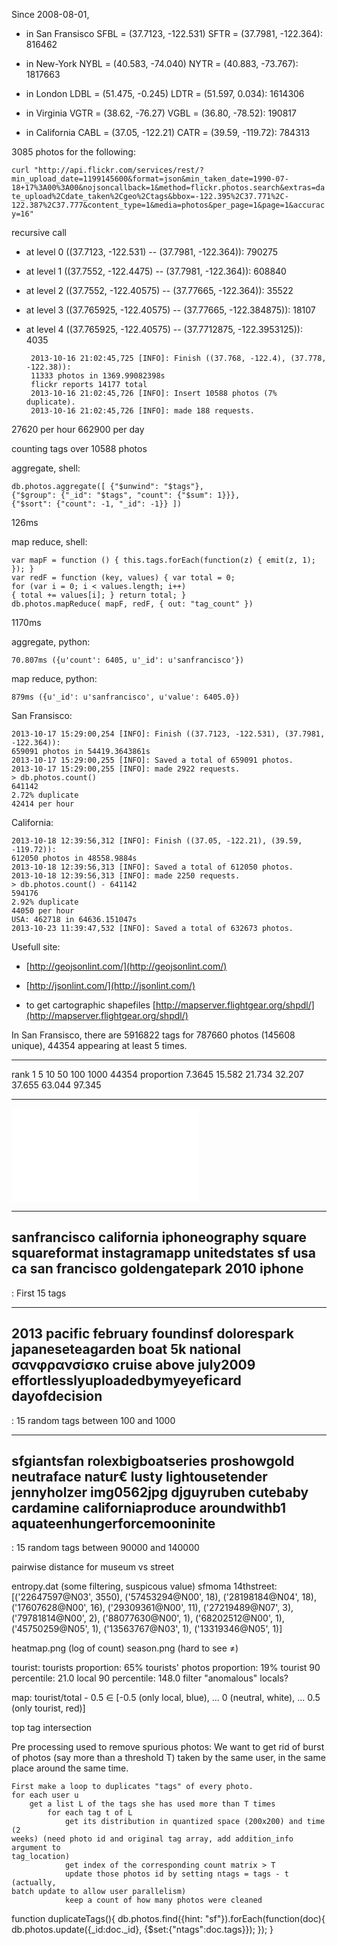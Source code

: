 Since 2008-08-01,

-  in San Fransisco SFBL = (37.7123, -122.531) SFTR = (37.7981, -122.364): 816462

-  in New-York NYBL = (40.583, -74.040) NYTR = (40.883, -73.767): 1817663

-  in London LDBL = (51.475, -0.245) LDTR = (51.597, 0.034): 1614306

-  in Virginia VGTR = (38.62, -76.27) VGBL = (36.80, -78.52): 190817

-  in California CABL = (37.05, -122.21) CATR = (39.59, -119.72): 784313

3085 photos for the following:

```curl "http://api.flickr.com/services/rest/?min_upload_date=1199145600&format=json&min_taken_date=1990-07-18+17%3A00%3A00&nojsoncallback=1&method=flickr.photos.search&extras=date_upload%2Cdate_taken%2Cgeo%2Ctags&bbox=-122.395%2C37.771%2C-122.387%2C37.777&content_type=1&media=photos&per_page=1&page=1&accuracy=16"```

recursive call

-  at level 0 ((37.7123, -122.531) -- (37.7981, -122.364)): 790275

-  at level 1 ((37.7552, -122.4475) -- (37.7981, -122.364)): 608840

-  at level 2 ((37.7552, -122.40575) -- (37.77665, -122.364)): 35522

-  at level 3 ((37.765925, -122.40575) -- (37.77665, -122.384875)): 18107

-  at level 4 ((37.765925, -122.40575) -- (37.7712875, -122.3953125)): 4035


        2013-10-16 21:02:45,725 [INFO]: Finish ((37.768, -122.4), (37.778, -122.38)):
        11333 photos in 1369.99082398s
        flickr reports 14177 total
        2013-10-16 21:02:45,726 [INFO]: Insert 10588 photos (7% duplicate).
        2013-10-16 21:02:45,726 [INFO]: made 188 requests.

27620 per hour
662900 per day

counting tags over 10588 photos

aggregate, shell:

    db.photos.aggregate([ {"$unwind": "$tags"},
    {"$group": {"_id": "$tags", "count": {"$sum": 1}}},
    {"$sort": {"count": -1, "_id": -1}} ])
126ms

map reduce, shell:

    var mapF = function () { this.tags.forEach(function(z) { emit(z, 1); }); }
    var redF = function (key, values) { var total = 0;
    for (var i = 0; i < values.length; i++)
    { total += values[i]; } return total; }
    db.photos.mapReduce( mapF, redF, { out: "tag_count" })
1170ms

aggregate, python:

	70.807ms ({u'count': 6405, u'_id': u'sanfrancisco'})
map reduce, python:

	879ms ({u'_id': u'sanfrancisco', u'value': 6405.0})

San Fransisco:

	2013-10-17 15:29:00,254 [INFO]: Finish ((37.7123, -122.531), (37.7981, -122.364)):
	659091 photos in 54419.3643861s
	2013-10-17 15:29:00,255 [INFO]: Saved a total of 659091 photos.
	2013-10-17 15:29:00,255 [INFO]: made 2922 requests.
	> db.photos.count()
	641142
	2.72% duplicate
	42414 per hour

California:

	2013-10-18 12:39:56,312 [INFO]: Finish ((37.05, -122.21), (39.59, -119.72)):
	612050 photos in 48558.9884s
	2013-10-18 12:39:56,313 [INFO]: Saved a total of 612050 photos.
	2013-10-18 12:39:56,313 [INFO]: made 2250 requests.
	> db.photos.count() - 641142
	594176
	2.92% duplicate
	44050 per hour
    USA: 462718 in 64636.151047s
    2013-10-23 11:39:47,532 [INFO]: Saved a total of 632673 photos.

Usefull site:

-  [http://geojsonlint.com/](http://geojsonlint.com/)

-  [http://jsonlint.com/](http://jsonlint.com/)

-  to get cartographic shapefiles [http://mapserver.flightgear.org/shpdl/](http://mapserver.flightgear.org/shpdl/)

In San Fransisco, there are 5916822 tags for 787660 photos (145608 unique),
44354 appearing at least 5 times.

-----------   --------    ------   --------  --------  --------  --------  --------
rank            1            5        10         50      100        1000    44354
proportion     7.3645     15.582    21.734    32.207    37.655    63.044    97.345
-----------   --------    ------   --------  --------  --------  --------  --------

![Tags distribution](tags_sf.pdf)


--------------------
sanfrancisco
california
iphoneography
square
squareformat
instagramapp
unitedstates
sf
usa
ca
san
francisco
goldengatepark
2010
iphone
--------------------

: First 15 tags

----------------------------------------
2013
pacific
february
foundinsf
dolorespark
japaneseteagarden
boat
5k
national
σανφρανσίσκο
cruise
above
july2009
effortlesslyuploadedbymyeyeficard
dayofdecision
----------------------------------------

: 15 random tags between 100 and 1000

----------------------------------------
sfgiantsfan
rolexbigboatseries
proshowgold
neutraface
natur€
lusty
lightousetender
jennyholzer
img0562jpg
djguyruben
cutebaby
cardamine
californiaproduce
aroundwithb1
aquateenhungerforcemooninite
----------------------------------------

: 15 random tags between 90000 and 140000


pairwise distance for museum vs street

entropy.dat (some filtering, suspicous value)
sfmoma
14thstreet: 
[('22647597@N03', 3550),
 ('57453294@N00', 18),
 ('28198184@N04', 18),
 ('17607628@N00', 16),
 ('29309361@N00', 11),
 ('27219489@N07', 3),
 ('79781814@N00', 2),
 ('88077630@N00', 1),
 ('68202512@N00', 1),
 ('45750259@N05', 1),
 ('13563767@N03', 1),
 ('13319346@N05', 1)]

heatmap.png (log of count)
season.png (hard to see ≠)

tourist:
tourists proportion: 65%
tourists' photos proportion: 19%
tourist 90 percentile: 21.0
local 90 percentile: 148.0
filter "anomalous" locals?

map:
tourist/total - 0.5 ∈
[-0.5 (only local, blue), … 0 (neutral, white), … 0.5 (only tourist, red)]

top tag intersection


Pre processing used to remove spurious photos:
We want to get rid of burst of photos (say more than a threshold T) taken by
the same user, in the same place around the same time.
```
First make a loop to duplicates "tags" of every photo.
for each user u
	get a list L of the tags she has used more than T times
		for each tag t of L
			get its distribution in quantized space (200x200) and time (2
weeks) (need photo id and original tag array, add addition_info argument to
tag_location)
			get index of the corresponding count matrix > T
			update those photos id by setting ntags = tags - t (actually,
batch update to allow user parallelism)
			keep a count of how many photos were cleaned
```

function duplicateTags(){
    db.photos.find({hint: "sf"}).forEach(function(doc){
         db.photos.update({_id:doc._id}, {$set:{"ntags":doc.tags}});
    });
}
